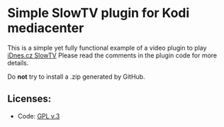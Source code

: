 # Simple SlowTV plugin for Kodi mediacenter

This is a simple yet fully functional example of a video plugin to play [iDnes.cz SlowTV](https://tv.idnes.cz/slow)
Please read the comments in the plugin code for more details.

Do **not** try to install a .zip generated by GitHub.

## Licenses:

* Code: [GPL v.3](http://www.gnu.org/copyleft/gpl.html)